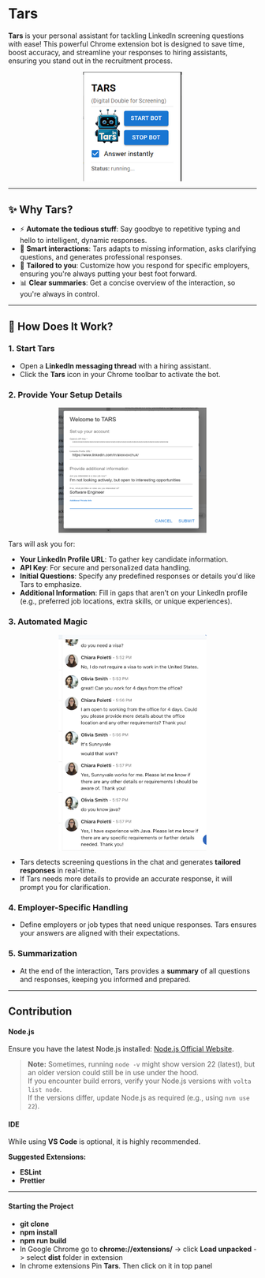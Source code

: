 # Tars

**Tars** is your personal assistant for tackling LinkedIn screening questions with ease! This powerful Chrome extension bot is designed to save time, boost accuracy, and streamline your responses to hiring assistants, ensuring you stand out in the recruitment process.

<div>
  <img src="public/bot_screenshot.png" alt="Screenshot" style="display: block; margin: auto;" width="200">
</div>

---

## ✨ Why Tars?

- ⚡ **Automate the tedious stuff**: Say goodbye to repetitive typing and hello to intelligent, dynamic responses.
- 🤖 **Smart interactions**: Tars adapts to missing information, asks clarifying questions, and generates professional responses.
- 🎯 **Tailored to you**: Customize how you respond for specific employers, ensuring you're always putting your best foot forward.
- 📊 **Clear summaries**: Get a concise overview of the interaction, so you're always in control.

---

## 🚦 How Does It Work?

### **1. Start Tars**

- Open a **LinkedIn messaging thread** with a hiring assistant.
- Click the **Tars** icon in your Chrome toolbar to activate the bot.

### **2. Provide Your Setup Details**

<div>
  <img src="public/setup_screenshot.png" alt="Screenshot" style="display: block; margin: auto;" width="300">
</div>

Tars will ask you for:

- **Your LinkedIn Profile URL**: To gather key candidate information.
- **API Key**: For secure and personalized data handling.
- **Initial Questions**: Specify any predefined responses or details you'd like Tars to emphasize.
- **Additional Information**: Fill in gaps that aren’t on your LinkedIn profile (e.g., preferred job locations, extra skills, or unique experiences).

### **3. Automated Magic**

<div>
  <img src="public/chat_screenshot.png" alt="Screenshot" style="display: block; margin: auto;" width="300">
</div>

- Tars detects screening questions in the chat and generates **tailored responses** in real-time.
- If Tars needs more details to provide an accurate response, it will prompt you for clarification.

### **4. Employer-Specific Handling**

- Define employers or job types that need unique responses. Tars ensures your answers are aligned with their expectations.

### **5. Summarization**

- At the end of the interaction, Tars provides a **summary** of all questions and responses, keeping you informed and prepared.

---

## Contribution

#### Node.js

Ensure you have the latest Node.js installed: [Node.js Official Website](https://nodejs.org/).

> **Note:** Sometimes, running `node -v` might show version 22 (latest), but an older version could still be in use under the hood.  
> If you encounter build errors, verify your Node.js versions with `volta list node`.  
> If the versions differ, update Node.js as required (e.g., using `nvm use 22`).

#### IDE

While using **VS Code** is optional, it is highly recommended.

**Suggested Extensions:**

- **ESLint**
- **Prettier**

---

#### Starting the Project

- **git clone**
- **npm install**
- **npm run build**
- In Google Chrome go to **chrome://extensions/** -> click **Load unpacked** -> select **dist** folder in extension
- In chrome extensions Pin **Tars**. Then click on it in top panel
